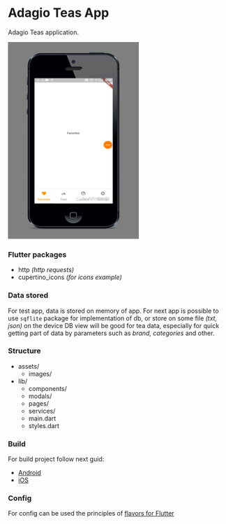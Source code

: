 # Adagio Teas App

Adagio Teas application.

<img src="/assets/images/preview.gif" height="450" width="300">

### Flutter packages
- http *(http requests)*
- cupertino_icons *(for icons example)*

### Data stored
For test app, data is stored on memory of app.
For next app is possible to use `sqflite` package for implementation of db,
or store on some file *(txt, json)* on the device
DB view will be good for tea data, especially for quick getting part of data 
by parameters such as *brand, categories* and other. 


### Structure
 * assets/
    - images/ 
 * lib/ 
    - components/
    - modals/
    - pages/
    - services/
    - main.dart
    - styles.dart
    
### Build
For build project follow next guid:
 - [Android](https://flutter.io/docs/deployment/android)
 - [iOS](https://flutter.io/docs/deployment/ios) 
 
 ### Config
 For config can be used the principles of [flavors for Flutter](https://flutter.io/docs/deployment/flavors)
 
 
